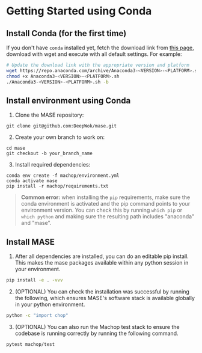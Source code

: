 # Getting Started using Conda

## Install Conda (for the first time)

If you don't have `conda` installed yet, fetch the download link from [this page](https://www.anaconda.com/download#downloads), download with wget and execute with all default settings. For example:
```bash
# Update the download link with the appropriate version and platform
wget https://repo.anaconda.com/archive/Anaconda3-<VERSION>-<PLATFORM>.sh
chmod +x Anaconda3-<VERSION>-<PLATFORM>.sh
./Anaconda3-<VERSION>-<PLATFORM>.sh -b
```

## Install environment using Conda

1. Clone the MASE repository:
```shell
git clone git@github.com:DeepWok/mase.git
```

2. Create your own branch to work on:
```shell
cd mase
git checkout -b your_branch_name
```

3. Install required dependencies:
```shell
conda env create -f machop/environment.yml
conda activate mase
pip install -r machop/requirements.txt
```

> **Common error:** when installing the `pip` requirements, make sure the conda environment is activated and the pip command points to your environment version. You can check this by running `which pip` or `which python` and making sure the resulting path includes "anaconda" and "mase".

## Install MASE

1. After all dependencies are installed, you can do an editable pip install. This makes the mase packages available within any python session in your environment.

```bash
pip install -e . -vvv
```

2. (OPTIONAL) You can check the installation was successful by running the following, which ensures MASE's software stack is available globally in your python environment.

```bash
python -c "import chop"
```

3. (OPTIONAL) You can also run the Machop test stack to ensure the codebase is running correctly by running the following command.
```bash
pytest machop/test
```